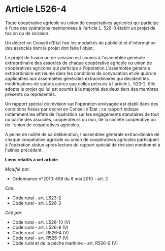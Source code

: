 # Article L526-4

Toute coopérative agricole ou union de coopératives agricoles qui participe à l'une des opérations mentionnées à l'article L.
526-3 établit un projet de fusion ou de scission. 

Un décret en Conseil d'Etat fixe les modalités de publicité et d'information des associés dont le projet doit faire l'objet. 

Le projet de fusion ou de scission est soumis à l'assemblée générale extraordinaire des associés de chaque coopérative
agricole ou union de coopératives agricoles qui participe à l'opération.L'assemblée générale extraordinaire est réunie dans
les conditions de convocation et de quorum applicables aux assemblées générales extraordinaires qui décident les
modifications de statuts autres que celles prévues à l'article L. 523-2. Elle adopte le projet qui lui est soumis à la
majorité des deux tiers des membres présents ou représentés. 

Un rapport spécial de révision sur l'opération envisagée est établi dans des conditions fixées par décret en Conseil d'Etat ;
ce rapport indique notamment les effets de l'opération sur les engagements statutaires de tout ou partie des associés,
coopérateurs ou non, de la société coopérative ou de l'union de coopératives agricoles.

A peine de nullité de sa délibération, l'assemblée générale extraordinaire de chaque coopérative agricole ou union de
coopératives agricoles participant à l'opération statue après lecture du rapport spécial de révision mentionné à l'alinéa
précédent.

**Liens relatifs à cet article**

_Modifié par_:

  - Ordonnance n°2010-459 du 6 mai 2010 - art. 2

_Cite_:

  - Code rural - art. L523-2
  - Code rural - art. L526-3

_Cité par_:

  - Code rural - art. L526-10 (V)
  - Code rural - art. L526-8 (V)
  - Code rural - art. R526-4 (V)
  - Code rural - art. R526-7 (V)
  - Code rural et de la pêche maritime - art. R526-6 (V)
